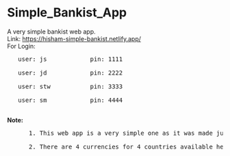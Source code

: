 # Simple_Bankist_App
 
A very simple bankist web app. <br />
Link: https://hisham-simple-bankist.netlify.app/   <br />
For Login: <br/>
<pre>
   user: js            pin: 1111   <br/>
   user: jd            pin: 2222   <br/>
   user: stw           pin: 3333   <br/>
   user: sm            pin: 4444   <br/>
</pre>

<b>Note:</b>
<pre>
      1. This web app is a very simple one as it was made just for pratice. So, functionalities are not same as real banks.<br />
      2. There are 4 currencies for 4 countries available here. So, transfer operation does the currency conversion too.
</pre>
     
   
